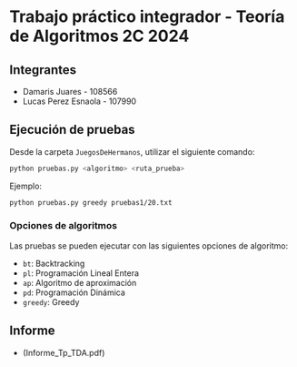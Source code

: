 # Trabajo práctico integrador - Teoría de Algoritmos 2C 2024

## Integrantes
* Damaris Juares - 108566
* Lucas Perez Esnaola - 107990

## Ejecución de pruebas
Desde la carpeta `JuegosDeHermanos`, utilizar el siguiente comando:
```bash
python pruebas.py <algoritmo> <ruta_prueba>
```
Ejemplo:
```bash
python pruebas.py greedy pruebas1/20.txt 
```
### Opciones de algoritmos
Las pruebas se pueden ejecutar con las siguientes opciones de algoritmo:
* `bt`: Backtracking
* `pl`: Programación Lineal Entera
* `ap`: Algoritmo de aproximación
* `pd`: Programación Dinámica
* `greedy`: Greedy

## Informe
* (Informe_Tp_TDA.pdf)
